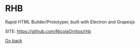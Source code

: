 # RHB
 
 Rapid HTML Builder/Prototyper, built with
 Electron and Grapesjs
 
 SITE: https://github.com/NicolaOrritos/rhb

 [Go back](https://portable-linux-apps.github.io/apps.html)
